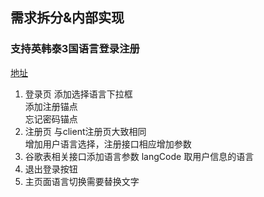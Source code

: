 ## 需求拆分&内部实现

### 支持英韩泰3国语言登录注册
[地址](https://devops.aliyun.com/projex/project/221441d8bff64eda1bf499a01d/sprint/2b4d01d82a4475b12df98c0e49#activeTab=Workitem&viewIdentifier=e23185c964cbf9606c3dca943a&openWorkitemIdentifier=1c15c39372c7f9d6bc96daf55c)

1. 登录页
添加选择语言下拉框  
添加注册锚点  
忘记密码锚点  
2. 注册页
与client注册页大致相同  
增加用户语言选择，注册接口相应增加参数  
3. 谷歌表相关接口添加语言参数
langCode 取用户信息的语言  
4. 退出登录按钮
5. 主页面语言切换需要替换文字
